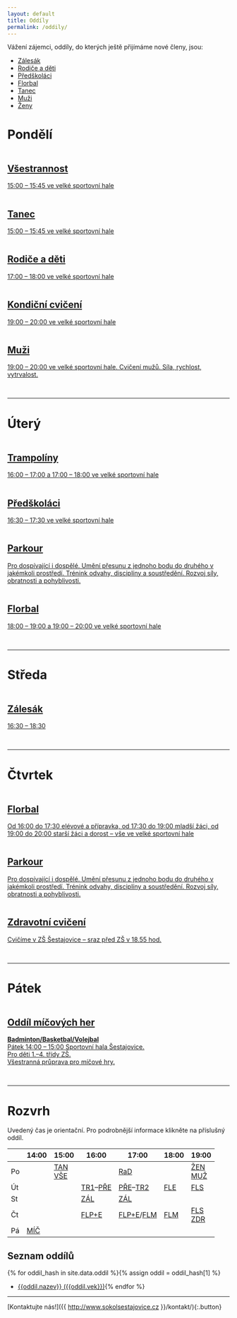 ```yaml
---
layout: default
title: Oddíly
permalink: /oddily/
---
```


Vážení zájemci, oddíly, do kterých ještě přijímáme nové členy, jsou:

* [Zálesák]({{relative}}/oddily/zalesak/)
* [Rodiče a děti]({{relative}}/oddily/rodice-a-deti/)
* [Předškoláci]({{relative}}/oddily/predskolaci/)
* [Florbal]({{relative}}/oddily/florbal/)
* [Tanec]({{relative}}/oddily/tanec/)
* [Muži]({{relative}}/oddily/mzui/)
* [Ženy]({{relative}}/oddily/zeny/)

# Pondělí

<section class="tiles" id="oddily">
  <article class="style1">
    <span class="image">
      <img src="{{relative}}/images/pic01.jpg" alt="" />
    </span>
    <a href="{{ relative }}{{site.data.oddil.vsestrannost.dlouhe-url}}/">
      <h2>Všestrannost</h2>
      <div class="content">
        <p>15:00 – 15:45 ve velké sportovní hale</p>
      </div>
    </a>
  </article>
  <article class="style5">
    <span class="image">
      <img src="{{relative}}/images/pic17.jpg" alt="" />
    </span>
    <a href="{{ relative }}{{site.data.oddil.tanec.dlouhe-url}}/">
      <h2>Tanec</h2>
      <div class="content">
        <p>15:00 – 15:45 ve velké sportovní hale</p>
      </div>
    </a>
  </article>
  <article class="style6">
    <span class="image">
      <img src="{{relative}}/images/pic11.jpg" alt="" />
    </span>
    <a href="{{ relative }}{{site.data.oddil.rd.dlouhe-url}}">
      <h2>Rodiče a děti</h2>
      <div class="content">
        <p>17:00 – 18:00 ve velké sportovní hale</p>
      </div>
    </a>
  </article>
  <article class="style6">
    <span class="image">
      <img src="{{relative}}/images/pic06.jpg" alt="" />
    </span>
    <a href="{{ relative }}{{site.data.oddil.zeny.dlouhe-url}}/">
      <h2>Kondiční cvičení</h2>
      <div class="content">
        <p>19:00 – 20:00 ve velké sportovní hale</p>
      </div>
    </a>
  </article>
  <article class="style2">
    <span class="image">
      <img src="{{relative}}/images/muzi.jpg" alt="" />
    </span>
    <a href="{{ relative }}{{site.data.oddil.muzi.dlouhe-url}}/">
      <h2>Muži</h2>
      <div class="content">
        <p>19:00 – 20:00 ve velké sportovní hale. Cvičení mužů. Síla, rychlost, vytrvalost.</p>
      </div>
    </a>
  </article>
</section>

<p><br /></p>

---

# Úterý

<section class="tiles" id="oddily">
  <article class="style4">
    <span class="image">
      <img src="{{relative}}/images/pic04.jpg" alt="" />
    </span>
    <a href="{{ relative }}{{site.data.oddil.trampoliny.dlouhe-url}}/">
      <h2>Trampolíny</h2>
      <div class="content">
        <p>16:00 – 17:00 a 17:00 – 18:00 ve velké sportovní hale</p>
      </div>
    </a>
  </article>
  <article class="style5">
    <span class="image">
      <img src="{{relative}}/images/predskolaci.jpg" alt="" />
    </span>
    <a href="{{ relative }}{{site.data.oddil.predskolaci.dlouhe-url}}/">
      <h2>Předškoláci</h2>
      <div class="content">
        <p>16:30 – 17:30 ve velké sportovní hale</p>
      </div>
    </a>
  </article>
  <article class="style1">
    <span class="image">
      <img src="{{relative}}/images/parkour.jpg" alt="" />
    </span>
    <a href="{{ relative }}{{site.data.oddil.parkour.dlouhe-url}}">
      <h2>Parkour</h2>
      <div class="content">
        <p>Pro dospívající i dospělé. Umění přesunu z jednoho bodu do druhého v jakémkoli prostředí. Trénink odvahy, disciplíny a soustředění. Rozvoj síly, obratnosti a pohyblivosti.</p>
      </div>
    </a>
  </article>
  <article class="style2">
    <span class="image">
      <img src="{{relative}}/images/logo-florbal.png" alt="" />
    </span>
    <a href="{{ relative }}{{site.data.oddil.florbal.dlouhe-url}}/">
      <h2>Florbal</h2>
      <div class="content">
        <p>18:00 – 19:00 a 19:00 – 20:00 ve velké sportovní hale</p>
      </div>
    </a>
  </article>
</section>

<p><br /></p>

---

# Středa

<section class="tiles" id="oddily">
  <article class="style3">
    <span class="image">
      <img src="{{relative}}/images/pic03.jpg" alt="" />
    </span>
    <a href="{{ relative }}{{site.data.oddil.zalesak.dlouhe-url}}/">
      <h2>Zálesák</h2>
      <div class="content">
        <p>16:30 – 18:30</p>
      </div>
    </a>
  </article>
</section>
<p><br /></p>

---

# Čtvrtek

<section class="tiles" id="oddily">
  <article class="style2">
    <span class="image">
      <img src="{{relative}}/images/logo-florbal.png" alt="" />
    </span>
    <a href="{{ relative }}{{site.data.oddil.florbal.dlouhe-url}}/">
      <h2>Florbal</h2>
      <div class="content">
        <p>Od 16:00 do 17:30 elévové a přípravka, od 17:30 do 19:00 mladší žáci, od 19:00 do 20:00 starší žáci a dorost – vše ve velké sportovní hale</p>
      </div>
    </a>
  </article>
  <article class="style1">
    <span class="image">
      <img src="{{relative}}/images/parkour.jpg" alt="" />
    </span>
    <a href="{{ relative }}{{site.data.oddil.parkour.dlouhe-url}}">
      <h2>Parkour</h2>
      <div class="content">
        <p>Pro dospívající i dospělé. Umění přesunu z jednoho bodu do druhého v jakémkoli prostředí. Trénink odvahy, disciplíny a soustředění. Rozvoj síly, obratnosti a pohyblivosti.</p>
      </div>
    </a>
  </article>
  <article class="style4">
    <span class="image">
      <img src="{{relative}}/images/pic16.jpg" alt="" />
    </span>
    <a href="{{ relative }}{{site.data.oddil.zdravotni.dlouhe-url}}/">
      <h2>Zdravotní cvičení</h2>
      <div class="content">
        <p>Cvičíme v ZŠ Šestajovice – sraz před ZŠ v&nbsp;18.55 hod.</p>
      </div>
    </a>
  </article>
</section>

<p><br /></p>

---

# Pátek

<section class="tiles" id="oddily">
  <article class="style2">
    <span class="image">
      <img src="{{relative}}/images/micovky.jpg" alt="" />
    </span>
    <a href="{{ relative }}{{site.data.oddil.micovky.dlouhe-url}}/">
      <h2>Oddíl míčových her</h2>
      <div class="content">
        <p><b>Badminton/Basketbal/Volejbal</b><br />
        Pátek 14:00 – 15:00 Sportovní hala Šestajovice.<br />
        Pro děti 1.–4. třídy ZŠ.<br />
        Všestranná průprava pro míčové hry.</p>
      </div>
    </a>
  </article>
</section>

<p><br /></p>

---


# Rozvrh

Uvedený čas je orientační. Pro podrobnější informace klikněte na příslušný oddíl.

|    | 14:00 |      15:00       |    16:00    |     17:00     | 18:00 |      19:00       |
|----|-------|------------------|-------------|---------------|-------|------------------|
| Po |       | [TAN]<br />[VŠE] |             | [RaD]         |       | [ŽEN]<br />[MUŽ] |
| Út |       |                  | [TR1]–[PŘE] | [PŘE]–[TR2]   | [FLE] | [FLS]            |
| St |       |                  | [ZÁL]       | [ZÁL]         |       |                  |
| Čt |       |                  | [FLP+E]     | [FLP+E]/[FLM] | [FLM] | [FLS]<br />[ZDR] |
| Pá | [MÍČ] |                  |             |               |       |                  |

[TAN]: http://www.sokolsestajovice.cz/{{site.data.oddil.tanec.dlouhe-url}} "Tanec"
[VŠE]: http://www.sokolsestajovice.cz/{{site.data.oddil.vsestrannost.dlouhe-url}} "Všestrannost"
[RaD]: http://www.sokolsestajovice.cz/{{site.data.oddil.rd.dlouhe-url}} "Rodiče a děti"
[ŽEN]: http://www.sokolsestajovice.cz/{{site.data.oddil.zeny.dlouhe-url}} "Ženy"
[ZÁL]: http://www.sokolsestajovice.cz/{{site.data.oddil.zalesak.dlouhe-url}} "Zálesák"
[TR1]: http://www.sokolsestajovice.cz/{{site.data.oddil.trampoliny.dlouhe-url}} "Trampolíny – mladší"
[TR2]: http://www.sokolsestajovice.cz/{{site.data.oddil.trampoliny.dlouhe-url}} "Trampolíny – starší"
[FLP+E]: http://www.sokolsestajovice.cz/{{site.data.oddil.florbal.dlouhe-url}} "Florbal – přípravka + elévové"
[FLE]: http://www.sokolsestajovice.cz/{{site.data.oddil.florbal.dlouhe-url}} "Florbal – elévové"
[FLM]: http://www.sokolsestajovice.cz/{{site.data.oddil.florbal.dlouhe-url}} "Florbal – mladší žáci"
[FLS]: http://www.sokolsestajovice.cz/{{site.data.oddil.florbal.dlouhe-url}} "Florbal – starší žáci"
[ZDR]: http://www.sokolsestajovice.cz/{{site.data.oddil.zdravotni.dlouhe-url}} "Zdravotní cvičení"
[MÍČ]: http://www.sokolsestajovice.cz/{{site.data.oddil.micovky.dlouhe-url}} "Míčové hry"
[PK1]: http://www.sokolsestajovice.cz/{{site.data.oddil.parkour.dlouhe-url}} "Parkour – mladší"
[PK2]: http://www.sokolsestajovice.cz/{{site.data.oddil.parkour.dlouhe-url}} "Parkour – starší"
[MUŽ]: http://www.sokolsestajovice.cz/{{site.data.oddil.muzi.dlouhe-url}} "Oddíl mužů"
[PŘE]: http://www.sokolsestajovice.cz/{{site.data.oddil.predskolaci.dlouhe-url}} "Předškoláci"

## Seznam oddílů

{% for oddil_hash in site.data.oddil %}{% assign oddil = oddil_hash[1] %}
* [{{oddil.nazev}} ({{oddil.vek}})]({{oddil.dlouhe-url}}){% endfor %}

---

[Kontaktujte nás!]({{ http://www.sokolsestajovice.cz }}/kontakt/){:.button}




